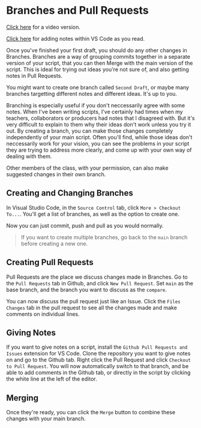 # Branches and Pull Requests

[Click here](https://youtu.be/FPJt9AjW7rg) for a video version.

[Click here](https://youtu.be/7Hf07n06pF8) for adding notes within VS Code as you read.

Once you've finished your first draft, you should do any other changes in Branches. Branches are a way of grouping commits together in a separate version of your script, that you can then Merge with the main version of the script. This is ideal for trying out ideas you're not sure of, and also getting notes in Pull Requests. 

You might want to create one branch called `Second Draft`, or maybe many branches targetting different notes and different ideas. It's up to you.

Branching is especially useful if you don't neccessarily agree with some notes. When I've been writing scripts, I've certainly had times when my teachers, collaborators or producers had notes that I disagreed with. But it's very difficult to explain to them why their ideas don't work unless you try it out. By creating a branch, you can make those changes completely independently of your main script. Often you'll find, while those ideas don't neccessarily work for your vision, you can see the problems in your script they are trying to address more clearly, and come up with your own way of dealing with them.

Other members of the class, with your permission, can also make suggested changes in their own branch.

## Creating and Changing Branches

In Visual Studio Code, in the `Source Control` tab, click `More > Checkout To...`. You'll get a list of branches, as well as the option to create one.

Now you can just commit, push and pull as you would normally.

>If you want to create multiple branches, go back to the `main` branch before creating a new one.

## Creating Pull Requests

Pull Requests are the place we discuss changes made in Branches. Go to the `Pull Requests` tab in Github, and click `New Pull Request`. Set `main` as the base branch, and the branch you want to discuss as the `compare`.

You can now discuss the pull request just like an Issue. Click the `Files Changes` tab in the pull request to see all the changes made and make comments on individual lines.

## Giving Notes

If you want to give notes on a script, install the `Github Pull Requests and Issues` extension for VS Code. Clone the repository you want to give notes on and go to the Github tab. Right click the Pull Request and click `Checkout to Pull Request`. You will now automatically switch to that branch, and be able to add comments in the Github tab, or directly in the script by clicking the white line at the left of the editor.

## Merging

Once they're ready, you can click the `Merge` button to combine these changes with your main branch.
